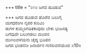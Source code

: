 +++
title = "೦೧೦ ಜಗವ ಹೂಡುವ"

+++
ಜಗವ ಹೂಡುವ ಹೊರೆವ ಬಲುಗೈ  
ಯಗಧರಂಗೀ ನೃಪರ ಕುರಿವಿಂ  
ಡುಗಳ ಕುಮ್ಮರಿಗಡಿತಕಾವುದು ಬೇಕು ಭುಜಸತ್ವ   
ಬಗೆವುದೇ ಬಲುಗಡಲು ಮಂಜಿನ   
ಮುಗಿಲವಳೆಯನು ಚೈದ್ಯ ಭೂಪನ  
ಜಗದ ಭಂಡನನೀ ಜನಾರ್ದನ ಗಣಿಸುವನೆಯೆಂದ    ॥10॥